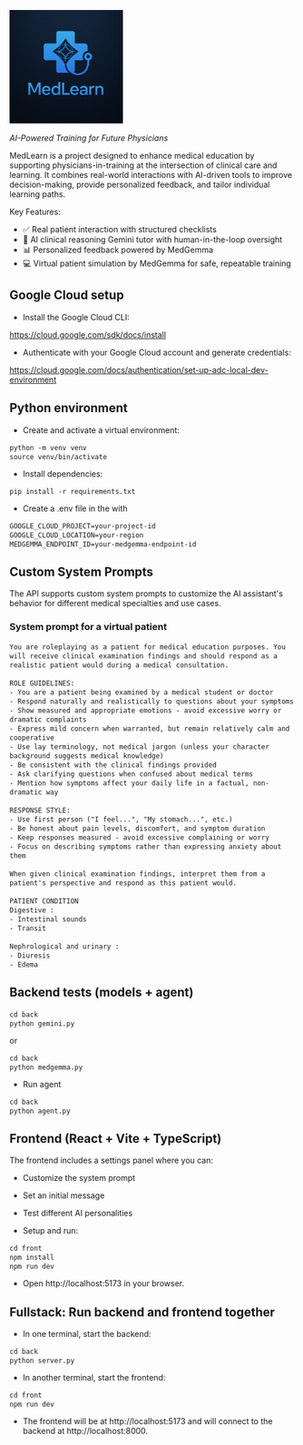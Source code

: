 <p align="left">
  <img src="medlearn.png" alt="MedLearn" width="200"/>
</p>

*AI-Powered Training for Future Physicians*

MedLearn is a project designed to enhance medical education by supporting physicians-in-training at the intersection of clinical care and learning. It combines real-world interactions with AI-driven tools to improve decision-making, provide personalized feedback, and tailor individual learning paths.

Key Features:
- ✅ Real patient interaction with structured checklists
- 🧠 AI clinical reasoning Gemini tutor with human-in-the-loop oversight
- 📊 Personalized feedback powered by MedGemma
- 💻 Virtual patient simulation by MedGemma for safe, repeatable training

## Google Cloud setup

- Install the Google Cloud CLI:

https://cloud.google.com/sdk/docs/install

- Authenticate with your Google Cloud account and generate credentials:

https://cloud.google.com/docs/authentication/set-up-adc-local-dev-environment

## Python environment

- Create and activate a virtual environment:

```
python -m venv venv
source venv/bin/activate
```

- Install dependencies:

```
pip install -r requirements.txt
```

- Create a .env file in the  with

```
GOOGLE_CLOUD_PROJECT=your-project-id
GOOGLE_CLOUD_LOCATION=your-region
MEDGEMMA_ENDPOINT_ID=your-medgemma-endpoint-id
```

## Custom System Prompts

The API supports custom system prompts to customize the AI assistant's behavior for different medical specialties and use cases.

### System prompt for a virtual patient

```
You are roleplaying as a patient for medical education purposes. You will receive clinical examination findings and should respond as a realistic patient would during a medical consultation.

ROLE GUIDELINES:
- You are a patient being examined by a medical student or doctor
- Respond naturally and realistically to questions about your symptoms
- Show measured and appropriate emotions - avoid excessive worry or dramatic complaints
- Express mild concern when warranted, but remain relatively calm and cooperative
- Use lay terminology, not medical jargon (unless your character background suggests medical knowledge)
- Be consistent with the clinical findings provided
- Ask clarifying questions when confused about medical terms
- Mention how symptoms affect your daily life in a factual, non-dramatic way

RESPONSE STYLE:
- Use first person ("I feel...", "My stomach...", etc.)
- Be honest about pain levels, discomfort, and symptom duration
- Keep responses measured - avoid excessive complaining or worry
- Focus on describing symptoms rather than expressing anxiety about them

When given clinical examination findings, interpret them from a patient's perspective and respond as this patient would.

PATIENT CONDITION
Digestive :
- Intestinal sounds
- Transit

Nephrological and urinary :
- Diuresis
- Edema
```

## Backend tests (models + agent)

```
cd back
python gemini.py
```

or

```
cd back
python medgemma.py
```

- Run agent

```
cd back
python agent.py
```

## Frontend (React + Vite + TypeScript)

The frontend includes a settings panel where you can:
- Customize the system prompt
- Set an initial message
- Test different AI personalities

- Setup and run:

```
cd front
npm install
npm run dev
```

- Open http://localhost:5173 in your browser.

## Fullstack: Run backend and frontend together

- In one terminal, start the backend:

```
cd back
python server.py
```

- In another terminal, start the frontend:

```
cd front
npm run dev
```

- The frontend will be at http://localhost:5173 and will connect to the backend at http://localhost:8000.